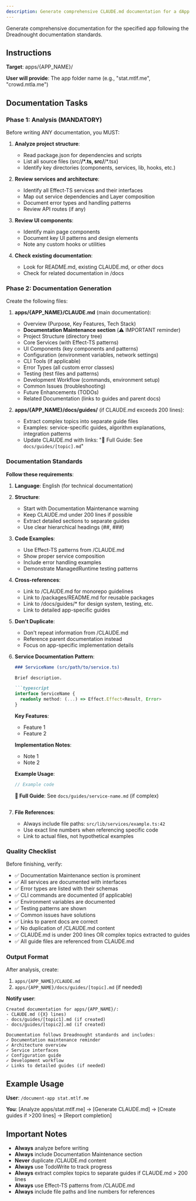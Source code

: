 ```yaml
---
description: Generate comprehensive CLAUDE.md documentation for a dApp in /apps
---
```


Generate comprehensive documentation for the specified app following the Dreadnought documentation standards.

## Instructions

**Target**: apps/{APP_NAME}/

**User will provide**: The app folder name (e.g., "stat.mtlf.me", "crowd.mtla.me")

## Documentation Tasks

### Phase 1: Analysis (MANDATORY)

Before writing ANY documentation, you MUST:

1. **Analyze project structure**:
   - Read package.json for dependencies and scripts
   - List all source files (src/**/*.ts, src/**/*.tsx)
   - Identify key directories (components, services, lib, hooks, etc.)

2. **Review services and architecture**:
   - Identify all Effect-TS services and their interfaces
   - Map out service dependencies and Layer composition
   - Document error types and handling patterns
   - Review API routes (if any)

3. **Review UI components**:
   - Identify main page components
   - Document key UI patterns and design elements
   - Note any custom hooks or utilities

4. **Check existing documentation**:
   - Look for README.md, existing CLAUDE.md, or other docs
   - Check for related documentation in /docs

### Phase 2: Documentation Generation

Create the following files:

1. **apps/{APP_NAME}/CLAUDE.md** (main documentation):
   - Overview (Purpose, Key Features, Tech Stack)
   - **Documentation Maintenance section** (⚠️ IMPORTANT reminder)
   - Project Structure (directory tree)
   - Core Services (with Effect-TS patterns)
   - UI Components (key components and patterns)
   - Configuration (environment variables, network settings)
   - CLI Tools (if applicable)
   - Error Types (all custom error classes)
   - Testing (test files and patterns)
   - Development Workflow (commands, environment setup)
   - Common Issues (troubleshooting)
   - Future Enhancements (TODOs)
   - Related Documentation (links to guides and parent docs)

2. **apps/{APP_NAME}/docs/guides/** (if CLAUDE.md exceeds 200 lines):
   - Extract complex topics into separate guide files
   - Examples: service-specific guides, algorithm explanations, integration patterns
   - Update CLAUDE.md with links: "📘 Full Guide: See `docs/guides/[topic].md`"

### Documentation Standards

**Follow these requirements**:

1. **Language**: English (for technical documentation)

2. **Structure**:
   - Start with Documentation Maintenance warning
   - Keep CLAUDE.md under 200 lines if possible
   - Extract detailed sections to separate guides
   - Use clear hierarchical headings (##, ###)

3. **Code Examples**:
   - Use Effect-TS patterns from /CLAUDE.md
   - Show proper service composition
   - Include error handling examples
   - Demonstrate ManagedRuntime testing patterns

4. **Cross-references**:
   - Link to /CLAUDE.md for monorepo guidelines
   - Link to /packages/README.md for reusable packages
   - Link to /docs/guides/* for design system, testing, etc.
   - Link to detailed app-specific guides

5. **Don't Duplicate**:
   - Don't repeat information from /CLAUDE.md
   - Reference parent documentation instead
   - Focus on app-specific implementation details

6. **Service Documentation Pattern**:
   ```markdown
   ### ServiceName (src/path/to/service.ts)

   Brief description.

   ```typescript
   interface ServiceName {
     readonly method: (...) => Effect.Effect<Result, Error>
   }
   ```

   **Key Features**:
   - Feature 1
   - Feature 2

   **Implementation Notes**:
   - Note 1
   - Note 2

   **Example Usage**:
   ```typescript
   // Example code
   ```

   **📘 Full Guide**: See `docs/guides/service-name.md` (if complex)
   ```

7. **File References**:
   - Always include file paths: `src/lib/services/example.ts:42`
   - Use exact line numbers when referencing specific code
   - Link to actual files, not hypothetical examples

### Quality Checklist

Before finishing, verify:

- ✅ Documentation Maintenance section is prominent
- ✅ All services are documented with interfaces
- ✅ Error types are listed with their schemas
- ✅ CLI commands are documented (if applicable)
- ✅ Environment variables are documented
- ✅ Testing patterns are shown
- ✅ Common issues have solutions
- ✅ Links to parent docs are correct
- ✅ No duplication of /CLAUDE.md content
- ✅ CLAUDE.md is under 200 lines OR complex topics extracted to guides
- ✅ All guide files are referenced from CLAUDE.md

### Output Format

After analysis, create:

1. `apps/{APP_NAME}/CLAUDE.md`
2. `apps/{APP_NAME}/docs/guides/[topic].md` (if needed)

**Notify user**:
```
Created documentation for apps/{APP_NAME}/:
- CLAUDE.md ({X} lines)
- docs/guides/[topic1].md (if created)
- docs/guides/[topic2].md (if created)

Documentation follows Dreadnought standards and includes:
✓ Documentation maintenance reminder
✓ Architecture overview
✓ Service interfaces
✓ Configuration guide
✓ Development workflow
✓ Links to detailed guides (if needed)
```

## Example Usage

**User**: `/document-app stat.mtlf.me`

**You**: [Analyze apps/stat.mtlf.me] → [Generate CLAUDE.md] → [Create guides if >200 lines] → [Report completion]

## Important Notes

- **Always** analyze before writing
- **Always** include Documentation Maintenance section
- **Never** duplicate /CLAUDE.md content
- **Always** use TodoWrite to track progress
- **Always** extract complex topics to separate guides if CLAUDE.md > 200 lines
- **Always** use Effect-TS patterns from /CLAUDE.md
- **Always** include file paths and line numbers for references

